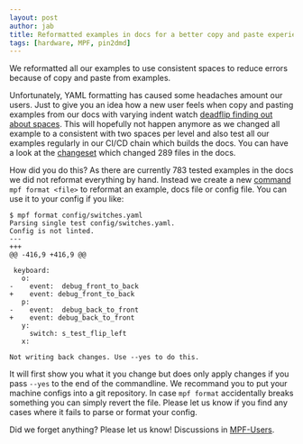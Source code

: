 ```yaml
---
layout: post
author: jab
title: Reformatted examples in docs for a better copy and paste experience
tags: [hardware, MPF, pin2dmd]
---
```

We reformatted all our examples to use consistent spaces to reduce errors
because of copy and paste from examples.

Unfortunately, YAML formatting has caused some headaches amount our users.
Just to give you an idea how a new user feels when copy and pasting examples
from our docs with varying indent watch
[deadflip finding out about spaces](https://www.twitch.tv/deadflip/clip/FragileHardCheddarCoolCat).
This will hopefully not happen anymore as we changed all example to a
consistent with two spaces per level and also test all our examples regularly
in our CI/CD chain which builds the docs.
You can have a look at the [changeset](https://github.com/missionpinball/mpf-docs/pull/274)
which changed 289 files in the docs.

How did you do this?
As there are currently 783 tested examples in the docs we did not reformat
everything by hand.
Instead we create a new [command](https://github.com/missionpinball/mpf/pull/1499)
`mpf format <file>` to reformat an example, docs file or config file.
You can use it to your config if you like:

```
$ mpf format config/switches.yaml 
Parsing single test config/switches.yaml.
Config is not linted.
--- 
+++ 
@@ -416,9 +416,9 @@
 
 keyboard:
   o:
-    event:  debug_front_to_back
+    event: debug_front_to_back
   p:
-    event:  debug_back_to_front
+    event: debug_back_to_front
   y:
     switch: s_test_flip_left
   x:

Not writing back changes. Use --yes to do this. 
```

It will first show you what it you change but does only apply changes if you
pass `--yes` to the end of the commandline.
We recommand you to put your machine configs into a git repository.
In case `mpf format` accidentally breaks something you can simply revert the
file.
Please let us know if you find any cases where it fails to parse or format your
config.

Did we forget anything? Please let us know!
Discussions in [MPF-Users](https://groups.google.com/forum/#!forum/mpf-users).

